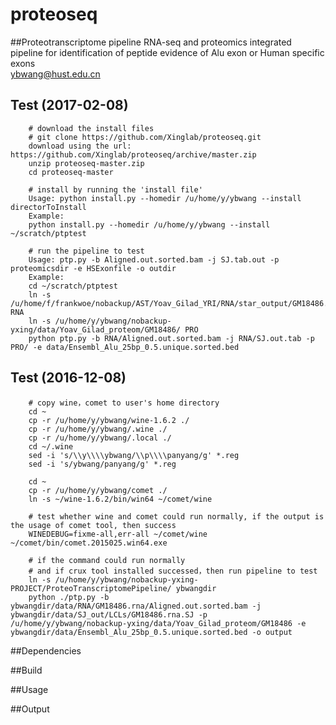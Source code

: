 # proteoseq
##Proteotranscriptome pipeline
RNA-seq and proteomics integrated pipeline for identification of peptide evidence of Alu exon or Human specific exons
<br />
ybwang@hust.edu.cn


## Test (2017-02-08)
		# download the install files
		# git clone https://github.com/Xinglab/proteoseq.git
		download using the url: https://github.com/Xinglab/proteoseq/archive/master.zip
		unzip proteoseq-master.zip
		cd proteoseq-master

		# install by running the 'install file'
		Usage: python install.py --homedir /u/home/y/ybwang --install directorToInstall
		Example:
		python install.py --homedir /u/home/y/ybwang --install ~/scratch/ptptest

		# run the pipeline to test
		Usage: ptp.py -b Aligned.out.sorted.bam -j SJ.tab.out -p proteomicsdir -e HSExonfile -o outdir
		Example:
		cd ~/scratch/ptptest
		ln -s /u/home/f/frankwoe/nobackup/AST/Yoav_Gilad_YRI/RNA/star_output/GM18486.rna/ RNA
		ln -s /u/home/y/ybwang/nobackup-yxing/data/Yoav_Gilad_proteom/GM18486/ PRO		
		python ptp.py -b RNA/Aligned.out.sorted.bam -j RNA/SJ.out.tab -p PRO/ -e data/Ensembl_Alu_25bp_0.5.unique.sorted.bed

## Test (2016-12-08)
		# copy wine，comet to user's home directory
		cd ~
		cp -r /u/home/y/ybwang/wine-1.6.2 ./
		cp -r /u/home/y/ybwang/.wine ./
		cp -r /u/home/y/ybwang/.local ./
		cd ~/.wine
		sed -i 's/\\y\\\\ybwang/\\p\\\\panyang/g' *.reg
		sed -i 's/ybwang/panyang/g' *.reg
		
		cd ~
		cp -r /u/home/y/ybwang/comet ./
		ln -s ~/wine-1.6.2/bin/win64 ~/comet/wine
		
		# test whether wine and comet could run normally, if the output is the usage of comet tool, then success
		WINEDEBUG=fixme-all,err-all ~/comet/wine ~/comet/bin/comet.2015025.win64.exe
		
		# if the command could run normally
		# and if crux tool installed successed，then run pipeline to test
		ln -s /u/home/y/ybwang/nobackup-yxing-PROJECT/ProteoTranscriptomePipeline/ ybwangdir
		python ./ptp.py -b ybwangdir/data/RNA/GM18486.rna/Aligned.out.sorted.bam -j ybwangdir/data/SJ_out/LCLs/GM18486.rna.SJ -p /u/home/y/ybwang/nobackup-yxing/data/Yoav_Gilad_proteom/GM18486 -e ybwangdir/data/Ensembl_Alu_25bp_0.5.unique.sorted.bed -o output

##Dependencies

##Build

##Usage

##Output
